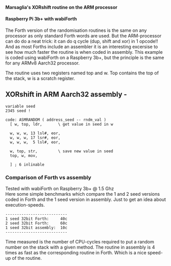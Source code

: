 #### Marsaglia's XORshift routine on the ARM processor

#### Raspberry Pi 3b+ with wabiForth

The Forth version of the randomisation routines is the same on any processor as only standard Forth words are used. But the ARM-processor can do do a neat
trick: it can do q cycle (dup, shift and xor) in 1 opcode!! And as
most Forths include an assembler it is an interesting excersise to see how
much faster the routine is when coded in assembly.
This example is coded using wabiForth on a Raspberry 3b+, but the principle is the same for any ARMv8 Aarch32 processor.

The routine uses two registers named top and w. Top contains the top of the stack, w is a scratch register.


## XORshift in ARM Aarch32 assembly -
```
variable seed
2345 seed !

code: ASMRANDOM ( address_seed -- rndm_val )
  [ w, top, ldr,       \ get value in seed in w
  
  w, w, w, 13 lsl#, eor,
  w, w, w, 17 lsr#, eor,
  w, w, w,  5 lsl#, eor,
  
  w, top, str,         \ save new value in seed
  top, w, mov,
  
  ] ; 6 inlinable
```

### Comparison of Forth vs assembly

Tested with wabiForth on Raspberry 3b+ @ 1.5 Ghz  
Here some simple benchmarks which compare the 1 and 2 seed
versions coded in Forth and the 1 seed version in assembly. Just
to get an idea about execution-speeds. 

    ---------------------------
    1 seed 32bit Forth:     40c
    2 seed 32bit Forth:     60c
    1 seed 32bit assembly:  10c
    ---------------------------


Time measured is the number of CPU-cycles required to put a
random number on the stack with a given method. The routine in assembly
is 4 times as fast as the corresponding routine in Forth. Which is a
nice speed-up of the routine.  
